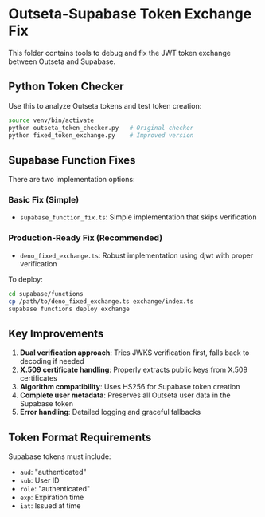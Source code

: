 # Outseta-Supabase Token Exchange Fix

This folder contains tools to debug and fix the JWT token exchange between Outseta and Supabase.

## Python Token Checker

Use this to analyze Outseta tokens and test token creation:

```bash
source venv/bin/activate
python outseta_token_checker.py   # Original checker
python fixed_token_exchange.py    # Improved version
```

## Supabase Function Fixes

There are two implementation options:

### Basic Fix (Simple)
- `supabase_function_fix.ts`: Simple implementation that skips verification

### Production-Ready Fix (Recommended)
- `deno_fixed_exchange.ts`: Robust implementation using djwt with proper verification

To deploy:
```bash
cd supabase/functions
cp /path/to/deno_fixed_exchange.ts exchange/index.ts
supabase functions deploy exchange
```

## Key Improvements

1. **Dual verification approach**: Tries JWKS verification first, falls back to decoding if needed
2. **X.509 certificate handling**: Properly extracts public keys from X.509 certificates
3. **Algorithm compatibility**: Uses HS256 for Supabase token creation
4. **Complete user metadata**: Preserves all Outseta user data in the Supabase token
5. **Error handling**: Detailed logging and graceful fallbacks

## Token Format Requirements

Supabase tokens must include:
- `aud`: "authenticated"
- `sub`: User ID
- `role`: "authenticated"
- `exp`: Expiration time
- `iat`: Issued at time
